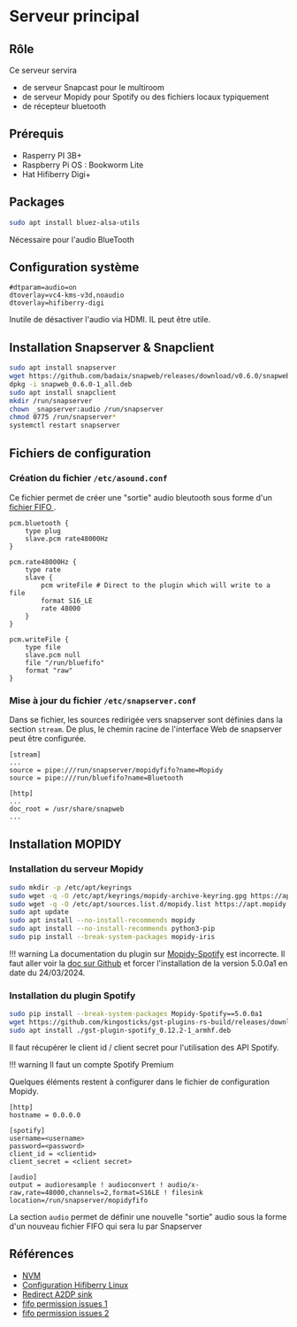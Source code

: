 # Serveur principal

## Rôle

Ce serveur servira 

* de serveur Snapcast pour le multiroom
* de serveur Mopidy pour Spotify ou des fichiers locaux typiquement
* de récepteur bluetooth

## Prérequis

* Rasperry PI 3B+
* Raspberry Pi OS : Bookworm Lite
* Hat Hifiberry Digi+

## Packages

``` sh
sudo apt install bluez-alsa-utils
```

Nécessaire pour l'audio BlueTooth

## Configuration système

``` config title="/boot/firmware/config.txt"
#dtparam=audio=on
dtoverlay=vc4-kms-v3d,noaudio
dtoverlay=hifiberry-digi
```

Inutile de désactiver l'audio via HDMI. IL peut être utile.

## Installation Snapserver & Snapclient

``` sh
sudo apt install snapserver
wget https://github.com/badaix/snapweb/releases/download/v0.6.0/snapweb_0.6.0-1_all.deb
dpkg -i snapweb_0.6.0-1_all.deb
sudo apt install snapclient
mkdir /run/snapserver
chown _snapserver:audio /run/snapserver
chmod 0775 /run/snapserver*
systemctl restart snapserver
```

## Fichiers de configuration

### Création du fichier ```/etc/asound.conf```

Ce fichier permet de créer une "sortie" audio bleutooth sous forme d'un [fichier FIFO ](https://man7.org/linux/man-pages/man7/fifo.7.html).

```config title="/etc/asound.conf"
pcm.bluetooth {
    type plug
    slave.pcm rate48000Hz
}

pcm.rate48000Hz {
    type rate
    slave {
        pcm writeFile # Direct to the plugin which will write to a file
        format S16_LE
        rate 48000
    }
}

pcm.writeFile {
    type file
    slave.pcm null
    file "/run/bluefifo"
    format "raw"
}
```

### Mise à jour du fichier ```/etc/snapserver.conf```

Dans se fichier, les sources redirigée vers snapserver sont définies dans la section ```stream```.
De plus, le chemin racine de l'interface Web de snapserver peut être configurée.

```config title="/etc/snapserver.conf"
[stream]
...
source = pipe:///run/snapserver/mopidyfifo?name=Mopidy
source = pipe:///run/bluefifo?name=Bluetooth

[http]
...
doc_root = /usr/share/snapweb
...

```


## Installation MOPIDY

### Installation du serveur Mopidy

``` sh
sudo mkdir -p /etc/apt/keyrings
sudo wget -q -O /etc/apt/keyrings/mopidy-archive-keyring.gpg https://apt.mopidy.com/mopidy.gpg
sudo wget -q -O /etc/apt/sources.list.d/mopidy.list https://apt.mopidy.com/bullseye.list
sudo apt update
sudo apt install --no-install-recommends mopidy 
sudo apt install --no-install-recommends python3-pip
sudo pip install --break-system-packages mopidy-iris
```

!!! warning
    La documentation du plugin sur [Mopidy-Spotify](https://mopidy.com/ext/spotify/) est incorrecte. Il faut aller voir la [doc sur Github](https://github.com/mopidy/mopidy-spotify) et forcer l'installation de la version 5.0.0a1 en date du 24/03/2024.

### Installation du plugin Spotify

``` sh
sudo pip install --break-system-packages Mopidy-Spotify==5.0.0a1
wget https://github.com/kingosticks/gst-plugins-rs-build/releases/download/gst-plugin-spotify_0.12.2-1/gst-plugin-spotify_0.12.2-1_armhf.deb
sudo apt install ./gst-plugin-spotify_0.12.2-1_armhf.deb
```

Il faut récupérer le client id / client secret pour l'utilisation des API Spotify.

!!! warning
    Il faut un compte Spotify Premium

Quelques éléments restent à configurer dans le fichier de configuration Mopidy.

``` config title="/etc/mopidy/mopidy.conf - Ajout des lignes"
[http]
hostname = 0.0.0.0

[spotify]
username=<username>
password=<password>
client_id = <clientid>
client_secret = <client secret>

[audio]
output = audioresample ! audioconvert ! audio/x-raw,rate=48000,channels=2,format=S16LE ! filesink location=/run/snapserver/mopidyfifo
```

La section ```audio``` permet de définir une nouvelle "sortie" audio sous la forme d'un nouveau fichier FIFO qui sera lu par Snapserver

## Références

* [NVM](https://github.com/nvm-sh/nvm?tab=readme-ov-file#installing-and-updating)
* [Configuration Hifiberry Linux](https://www.hifiberry.com/docs/software/configuring-linux-3-18-x/)
* [Redirect A2DP sink](https://discourse.osmc.tv/t/redirect-a2dp-sink/89735/3)
* [fifo permission issues 1](https://github.com/badaix/snapcast/issues/737)
* [fifo permission issues 2](https://github.com/badaix/snapcast/issues/486)